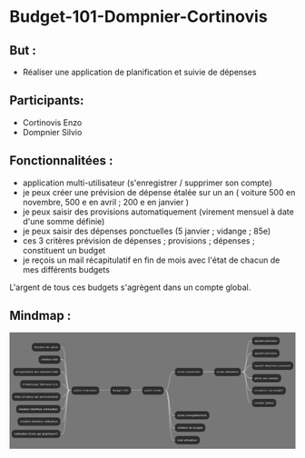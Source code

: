 # Budget-101-Dompnier-Cortinovis

## But :
* Réaliser une application de planification et suivie de dépenses

## Participants:
* Cortinovis Enzo
* Dompnier Silvio 

## Fonctionnalitées :
* application multi-utilisateur (s'enregistrer / supprimer son compte)
* je peux créer une prévision de dépense étalée sur un an ( voiture 500 en novembre, 500 e en avril ;  200 e en janvier )
* je peux saisir des provisions automatiquement (virement mensuel à date d'une somme définie)
* je peux saisir des dépenses ponctuelles (5 janvier ; vidange ; 85e)
* ces 3 critères prévision de dépenses ; provisions ; dépenses ; constituent un budget
* je reçois un mail récapitulatif en fin de mois avec l'état de chacun de mes différents budgets

L'argent de tous ces budgets s'agrègent dans un compte global.

## Mindmap :


![mindmap](/mindmap/mindmap.png)


